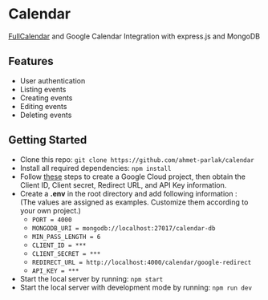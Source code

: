 # Calendar
[FullCalendar](https://fullcalendar.io/) and Google Calendar Integration with express.js and MongoDB

## Features
- User authentication
- Listing events
- Creating events
- Editing events
- Deleting events

## Getting Started
- Clone this repo: ```git clone https://github.com/ahmet-parlak/calendar```
- Install all required dependencies: ```npm install```
- Follow [these](https://developers.google.com/calendar/api/guides/overview) steps to create a Google Cloud project, then obtain the Client ID, Client secret, Redirect URL, and API Key information.
- Create a **.env** in the root directory and add following information :<br>(The values are assigned as examples. Customize them according to your own project.)
    - ```PORT = 4000```
    - ```MONGODB_URI = mongodb://localhost:27017/calendar-db```
    - ```MIN_PASS_LENGTH = 6```
    - ```CLIENT_ID = ***```
    - ```CLIENT_SECRET = ***```
    - ```REDIRECT_URL = http://localhost:4000/calendar/google-redirect```
    - ```API_KEY = ***```
- Start the local server by running: ```npm start```
- Start the local server with development mode by running: ```npm run dev```
